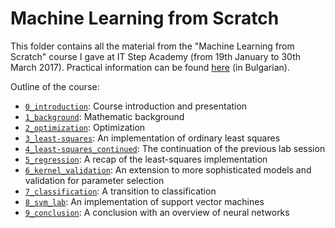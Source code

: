 # Machine Learning from Scratch

This folder contains all the material from the "Machine Learning from Scratch" course I gave at IT Step Academy (from 19th January to 30th March 2017).
Practical information can be found [here](http://itstep.bg/news-bg/kurs-machine-learning-from-scratch/) (in Bulgarian).

Outline of the course:
- [`0_introduction`](0_introduction): Course introduction and presentation
- [`1_background`](1_background): Mathematic background
- [`2_optimization`](2_optimization): Optimization
- [`3_least-squares`](3_least-squares): An implementation of ordinary least squares
- [`4_least-squares_continued`](4_least-squares_continued): The continuation of the previous lab session
- [`5_regression`](5_regression): A recap of the least-squares implementation
- [`6_kernel_validation`](6_kernel_validation): An extension to more sophisticated models and validation for parameter selection
- [`7_classification`](7_classification): A transition to classification
- [`8_svm_lab`](8_svm_lab): An implementation of support vector machines
- [`9_conclusion`](9_conclusion): A conclusion with an overview of neural networks
